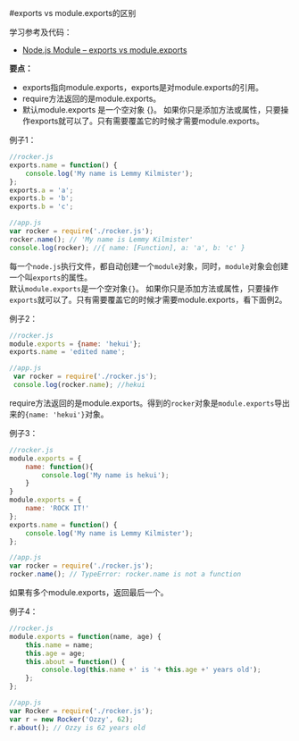 #exports vs module.exports的区别


学习参考及代码：
 - [Node.js Module – exports vs module.exports](http://www.hacksparrow.com/node-js-exports-vs-module-exports.html)

**要点：**
 - exports指向module.exports，exports是对module.exports的引用。
 - require方法返回的是module.exports。
 - 默认module.exports 是一个空对象 {}。 如果你只是添加方法或属性，只要操作exports就可以了。只有需要覆盖它的时候才需要module.exports。


例子1：
```javascript
//rocker.js
exports.name = function() {
	console.log('My name is Lemmy Kilmister');
};
exports.a = 'a';
exports.b = 'b';
exports.b = 'c';
```
```javascript
//app.js
var rocker = require('./rocker.js');
rocker.name(); // 'My name is Lemmy Kilmister'
console.log(rocker); //{ name: [Function], a: 'a', b: 'c' }
 ```
 每一个`node.js`执行文件，都自动创建一个`module`对象，同时，`module`对象会创建一个叫`exports`的属性。  
默认`module.exports`是一个空对象`{}`。 如果你只是添加方法或属性，只要操作`exports`就可以了。只有需要覆盖它的时候才需要module.exports，看下面例2。

例子2：
```javascript
//rocker.js
module.exports = {name: 'hekui'};
exports.name = 'edited name';
```
```javascript
//app.js
 var rocker = require('./rocker.js');
 console.log(rocker.name); //hekui
 ```
 require方法返回的是module.exports。得到的`rocker`对象是`module.exports`导出来的`{name: 'hekui'}`对象。


例子3：
```javascript
//rocker.js
module.exports = {
	name: function(){
		console.log('My name is hekui');
	}
}
module.exports = {
	name: 'ROCK IT!'
};
exports.name = function() {
    console.log('My name is Lemmy Kilmister');
};
```
```javascript
//app.js
var rocker = require('./rocker.js');
rocker.name(); // TypeError: rocker.name is not a function
 ```
如果有多个module.exports，返回最后一个。


 例子4：
 ```javascript
 //rocker.js
 module.exports = function(name, age) {
     this.name = name;
     this.age = age;
     this.about = function() {
         console.log(this.name +' is '+ this.age +' years old');
     };
 };
 ```
 ```javascript
 //app.js
 var Rocker = require('./rocker.js');
 var r = new Rocker('Ozzy', 62);
 r.about(); // Ozzy is 62 years old
  ```
